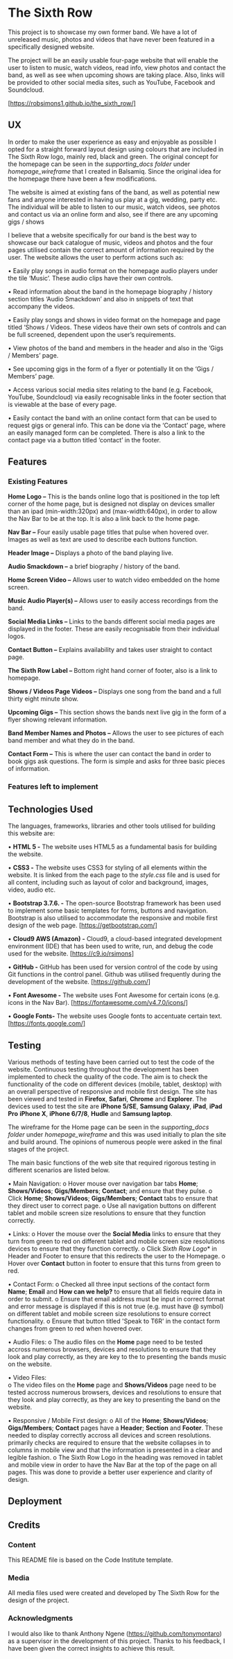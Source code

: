 # The Sixth Row 

This project is to showcase my own former band. We have a lot of unreleased music, photos and videos that have never been featured in a specifically designed
website. 

The project will be an easily usable four-page website that will enable the user to listen to music, watch videos, read info, view photos and contact the 
band, as well as see when upcoming shows are taking place. Also, links will be provided to other social media sites, such as YouTube, Facebook and Soundcloud.  

[https://robsimons1.github.io/the_sixth_row/]

## UX

In order to make the user experience as easy and enjoyable as possible I opted for a straight forward layout design using colours that are included in 
The Sixth Row logo, mainly red, black and green. The original concept for the homepage can be seen in the *supporting_docs folder* under *homepage_wireframe* 
that I created in Balsamiq. Since the original idea for the homepage there have been a few modifications.

The website is aimed at existing fans of the band, as well as potential new fans and anyone interested in having us play at a gig, wedding, party etc. 
The individual will be able to listen to our music, watch videos, see photos and contact us via an online form and also, see if there are any upcoming 
gigs / shows

I believe that a website specifically for our band is the best way to showcase our back catalogue of music, videos and photos and the four pages utilised contain the correct amount of information required by the user. 
The website allows the user to perform actions such as:

•	Easily play songs in audio format on the homepage audio players under the tile ‘Music’. These audio clips have their own controls.

•	Read information about the band in the homepage biography / history section titles ‘Audio Smackdown’ and also in snippets of text that accompany the 
    videos.
    
•	Easily play songs and shows in video format on the homepage and page titled ‘Shows / Videos. These videos have their own sets of controls and can be 
    full screened, dependent upon the user’s requirements.
    
•	View photos of the band and members in the header and also in the ‘Gigs / Members’ page. 

•	See upcoming gigs in the form of a flyer or potentially lit on the ‘Gigs / Members’ page.

•	Access various social media sites relating to the band (e.g. Facebook, YouTube, Soundcloud) via easily recognisable links in the footer section that is 
    viewable at the base of every page.
    
•	Easily contact the band with an online contact form that can be used to request gigs or general info.  This can be done via the ‘Contact’ page, where an easily managed form can be completed. There is also a link to the contact page via a button titled ‘contact’ in the footer.

## Features

### Existing Features

**Home Logo –** This is the bands online logo that is positioned in the top left corner of the home page, but is designed not display on devices smaller than          an ipad (min-width:320px) and (max-width:640px), in order to allow the Nav Bar to be at the top. It is also a link back to the home page. 
            
**Nav Bar –** Four easily usable page titles that pulse when hovered over. Images as well as text are used to describe each buttons function.

**Header Image –** Displays a photo of the band playing live.

**Audio Smackdown –** a brief biography / history of the band.

**Home Screen Video –** Allows user to watch video embedded on the home screen.

**Music Audio Player(s) –** Allows user to easily access recordings from the band.

**Social Media Links –** Links to the bands different social media pages are displayed in the footer. These are easily recognisable from their individual logos.

**Contact Button –** Explains availability and takes user straight to contact page.

**The Sixth Row Label –** Bottom right hand corner of footer, also is a link to homepage.

**Shows / Videos Page Videos –** Displays one song from the band and a full thirty eight minute show. 

**Upcoming Gigs –** This section shows the bands next live gig in the form of a flyer showing relevant information.

**Band Member Names and Photos –** Allows the user to see pictures of each band member and what they do in the band.

**Contact Form –** This is where the user can contact the band in order to book gigs ask questions. The form is simple and asks for three basic pieces of 
               information. 

### Features left to implement



## Technologies Used
The languages, frameworks, libraries and other tools utilised for building this website are:

•	**HTML 5 -** The website uses HTML5 as a fundamental basis for building the website.

•	**CSS3 -** The website uses CSS3 for styling of all elements within the website. It is linked from the each page to the *style.css* file and is used for all content, including such as layout of color and background, images, video, audio etc.

•	**Bootstrap 3.7.6. -** The open-source Bootstrap framework has been used to implement some basic templates for forms, buttons and navigation. Bootstrap is also utilised to accommodate the responsive and mobile first design of the web page. [https://getbootstrap.com/]

•	**Cloud9 AWS (Amazon) -** Cloud9, a cloud-based integrated development environment (IDE) that has been used to write, run, and debug the code used for the website. [https://c9.io/rsimons]

•	**GitHub -** GitHub has been used for version control of the code by using Git functions in the control panel. Github was utilised frequently during the development of the website.  [https://github.com/]

•	**Font Awesome -** The website uses Font Awesome for certain icons (e.g. icons in the Nav Bar). [https://fontawesome.com/v4.7.0/icons/]

•	**Google Fonts-** The website uses Google fonts to accentuate certain text. [https://fonts.google.com/]



## Testing

Various methods of testing have been carried out to test the code of the website. Continuous testing throughout the development has been implemented to check the quality of the code. The aim is to check the functionality of the code on different devices (mobile, tablet, desktop) with an overall perspective of responsive and mobile first design.
The site has been viewed and tested in **Firefox**, **Safari**, **Chrome** and **Explorer**. The devices used to test the site are **iPhone 5/SE**, **Samsung Galaxy**, 
**iPad**, **iPad Pro** **iPhone X**, **iPhone 6/7/8**, **Hudle** and **Samsung laptop**. 

The wireframe for the Home page can be seen in the *supporting_docs folder* under *homepage_wireframe* and this was used initially to plan the site and build around. 
The opinions of numerous people were asked in the final stages of the project.

The main basic functions of the web site that required rigorous testing in different scenarios are listed below.

•	Main Navigation:
    o	Hover mouse over navigation bar tabs **Home**; **Shows/Videos**; **Gigs/Members**; **Contact**; and ensure that they pulse.
    o	Click **Home**; **Shows/Videos**; **Gigs/Members**; **Contact** tabs to ensure that they direct user to correct page.
    o	Use all navigation buttons on different tablet and mobile screen size resolutions to ensure that they function correctly.

•	Links:
    o	Hover the mouse over the **Social Media** links to ensure that they turn from green to red on different tablet and mobile screen size resolutions devices to 
        ensure that they function correctly.
    o	Click *Sixth Row Logo** in Header and Footer to ensure that this redirects the user to the Homepage.
    o	Hover over **Contact** button in footer to ensure that this turns from green to red.

•	Contact Form:
    o   Checked all three input sections of the contact form **Name**; **Email** and **How can we help?** to ensure that all fields require data in order to submit.
    o   Ensure that email address must be input in correct format and error message is displayed if this is not true (e.g. must have @ symbol)
        on different tablet and mobile screen size resolutions to ensure correct functionality.
    o   Ensure that button titled 'Speak to T6R' in the contact form changes from green to red when hovered over.
    
•	Audio Files:
    o   The audio files on the **Home** page need to be tested accross numerous browsers, devices and resolutions to ensure that they look and play correctly, 
        as they are key to the to presenting the bands music on the website. 
        
•	Video Files:    
    o   The video files on the **Home** page and **Shows/Videos** page need to be tested accross numerous browsers, devices and resolutions to ensure that they look 
        and play correctly, as they are key to presenting the band on the website. 

•	Responsive / Mobile First design: 
    o   All of the **Home**; **Shows/Videos**; **Gigs/Members**; **Contact**  pages have a **Header**; **Section** and **Footer**. These needed to display correctly accross 
        all devices and screen resolutions. primarily checks are required to ensure that the website collapses in to columns in mobile view and that the information is 
        presented in a clear and legible fashion.
    o   The Sixth Row Logo in the heading was removed in tablet and mobile view in order to have the Nav Bar at the top of the page on all pages. This was done to provide a 
        better user experience and clarity of design.    



## Deployment



## Credits 

### Content

This README file is based on the Code Institute template.


### Media 

All media files used were created and developed by The Sixth Row for the design of the project.

### Acknowledgments

I would also like to thank Anthony Ngene (https://github.com/tonymontaro) as a supervisor in the development of this project. 
Thanks to his feedback, I have been given the correct insights to achieve this result.